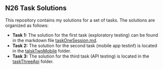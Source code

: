 ## N26 Task Solutions

This repository contains my solutions for a set of tasks. The solutions are organized as follows:

* **Task 1:** The solution for the first task (exploratory testing) can be found in the markdown file [taskOneSession.md](taskOneSession.md).
* **Task 2:** The solution for the second task (mobile app testinf) is located in the [talskTwoMobile](talskTwoMobile/) folder.
* **Task 3:** The solution for the third task (API testing) is located in the [taskThreeApi](taskThreeApi/) folder.
